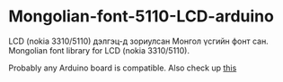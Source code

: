 # Mongolian-font-5110-LCD-arduino
LCD (nokia 3310/5110) дэлгэц-д зориулсан Монгол үсгийн фонт сан.
Mongolian font library for LCD (nokia 3310/5110).

Probably any Arduino board is compatible.
Also check up [this](https://sites.google.com/site/microcontrollersurgalt/)
